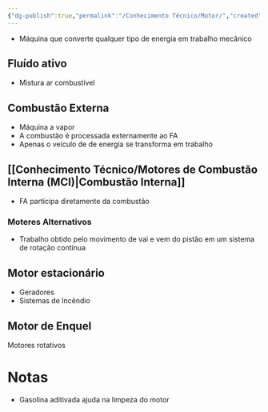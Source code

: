 ```yaml
---
{"dg-publish":true,"permalink":"/Conhecimento Técnico/Motor/","created":"","updated":""}
---
```



- Máquina que converte qualquer tipo de energia em trabalho mecânico
## Fluído ativo
- Mistura ar combustível

## Combustão Externa
- Máquina a vapor
- A combustão é processada externamente ao FA
- Apenas o veículo de de energia se transforma em trabalho

## [[Conhecimento Técnico/Motores de Combustão Interna (MCI)\|Combustão Interna]]
- FA participa diretamente da combustão

### Moteres Alternativos
- Trabalho obtido pelo movimento de vai e vem do pistão em um sistema de rotação contínua

## Motor estacionário
- Geradores
- Sistemas de Incêndio

## Motor de Enquel

Motores rotativos

# Notas
- Gasolina aditivada ajuda na limpeza do motor